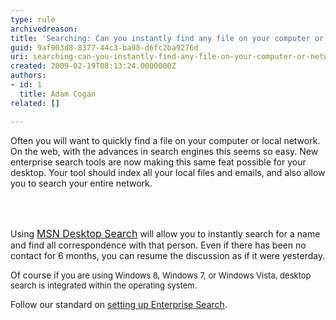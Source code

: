 ```yaml
---
type: rule
archivedreason: 
title: 'Searching: Can you instantly find any file on your computer or network?'
guid: 9af903d8-8377-44c3-ba98-d6fc2ba9276d
uri: searching-can-you-instantly-find-any-file-on-your-computer-or-network
created: 2009-02-19T08:13:24.0000000Z
authors:
- id: 1
  title: Adam Cogan
related: []

---
```



Often you will want to quickly find a file on your computer or local network. On the web, with the advances in search engines this seems so easy. New enterprise search tools are now making this same feat possible for your desktop. Your tool should index all your local files and emails, and also allow you to search your entire network. 

<br><excerpt class='endintro'></excerpt><br>

  <p>Using <font class="ms-rteCustom-External" size="+0"><a shape="rect" href="http&#58;//www.ssw.com.au/ssw/Redirect/MSNSearch.htm" target="_blank">MSN Desktop Search</a></font>&#160;will allow you to instantly search for a name and find all correspondence with that person. Even if there has been no contact for 6 months, you can resume the discussion as if it were yesterday.</p>
<p>Of course i<font size="2">f you are using Windows 8,&#160;Windows 7, or Windows&#160;Vista, desktop search is integrated within the operating system.</font></p>
<p>Follow our standard on <a shape="rect" href="http&#58;//www.ssw.com.au/ssw/Standards/DeveloperInstallationNetworkSetup/DesktopSearch.aspx">setting up Enterprise Search</a>.</p>




